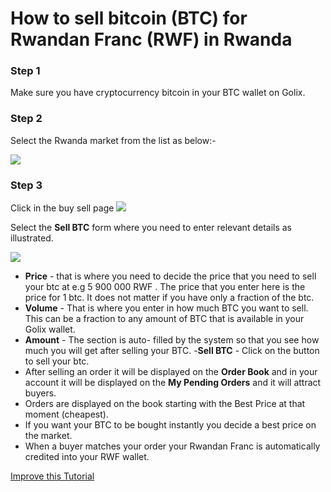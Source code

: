 
# How to sell bitcoin (BTC) for Rwandan Franc (RWF) in Rwanda


### Step 1 
Make sure you have cryptocurrency bitcoin in your BTC wallet on Golix.

### Step 2
Select the Rwanda  market from the list as below:-



![
](https://lh3.googleusercontent.com/L93czeRmL_35Ex9SEGol2njR5208ftL31GjWlri0ZmqLgD3jVrH1ULxTJrYE2d2NGkLTOm-45HLz)


### Step 3
Click in the buy sell page
![
](https://lh3.googleusercontent.com/04MUq_1Xi1ym-IHKOOy1c7ZrwmY1KGCxZT16OA_p9w80oVqCn0WdSCJZdx98zwVPFwwfDHEhj3QJ)

Select the **Sell BTC** form where you need to enter relevant details as illustrated.



![
](https://lh3.googleusercontent.com/uhve1LNS_Pwj4eZMPWfXjPhNocTjYCZWsFCo5SLrbge1jQHfgYlEVXlWk_afLjzPw9Xz3rESdURh)

- **Price** - that is where you need to decide the price that you need to sell your btc at e.g 5 900 000 RWF . The price that you enter here  is the price for 1 btc. It does not matter if you have only a fraction of the btc.
-  **Volume** - That  is where you enter in how much BTC you want to sell. This can be a fraction to any amount of BTC that is available in your Golix wallet.
- **Amount** - The  section is auto- filled  by the system so that you see how much you will get  after selling your BTC.
-**Sell BTC** - Click  on the button to sell your btc.
- After selling an order it will  be displayed  on the **Order Book**  and in your account it will be displayed on the **My Pending Orders** and it will attract buyers.
- Orders are displayed on the book starting with the Best Price at that moment (cheapest).
- If you want your BTC to be bought instantly you decide a best price on the market.
- When a buyer matches your order your Rwandan Franc is automatically  credited into your RWF wallet.

[Improve this Tutorial](https://github.com/golixdotcom/guides/edit/master/trading/sell_btc_for_rwf_in_rwanda_.md)
